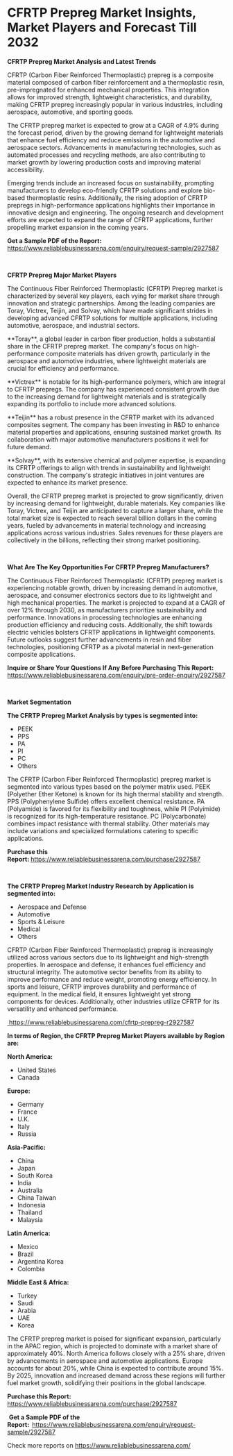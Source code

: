 <p><h1>CFRTP Prepreg Market Insights, Market Players and Forecast Till 2032</h1></p><p><strong>CFRTP Prepreg Market Analysis and Latest Trends</strong></p>
<p><p>CFRTP (Carbon Fiber Reinforced Thermoplastic) prepreg is a composite material composed of carbon fiber reinforcement and a thermoplastic resin, pre-impregnated for enhanced mechanical properties. This integration allows for improved strength, lightweight characteristics, and durability, making CFRTP prepreg increasingly popular in various industries, including aerospace, automotive, and sporting goods.</p><p>The CFRTP prepreg market is expected to grow at a CAGR of 4.9% during the forecast period, driven by the growing demand for lightweight materials that enhance fuel efficiency and reduce emissions in the automotive and aerospace sectors. Advancements in manufacturing technologies, such as automated processes and recycling methods, are also contributing to market growth by lowering production costs and improving material accessibility.</p><p>Emerging trends include an increased focus on sustainability, prompting manufacturers to develop eco-friendly CFRTP solutions and explore bio-based thermoplastic resins. Additionally, the rising adoption of CFRTP prepregs in high-performance applications highlights their importance in innovative design and engineering. The ongoing research and development efforts are expected to expand the range of CFRTP applications, further propelling market expansion in the coming years.</p></p>
<p><strong>Get a Sample PDF of the Report:&nbsp;</strong> <a href="https://www.reliablebusinessarena.com/enquiry/request-sample/2927587?utm_campaign=2175&utm_medium=2&utm_source=Github&utm_content=ia&utm_term=12032025&utm_id=cfrtp-prepreg">https://www.reliablebusinessarena.com/enquiry/request-sample/2927587</a></p>
<p>&nbsp;</p>
<p><strong>CFRTP Prepreg Major Market Players</strong></p>
<p><p>The Continuous Fiber Reinforced Thermoplastic (CFRTP) Prepreg market is characterized by several key players, each vying for market share through innovation and strategic partnerships. Among the leading companies are Toray, Victrex, Teijin, and Solvay, which have made significant strides in developing advanced CFRTP solutions for multiple applications, including automotive, aerospace, and industrial sectors.</p><p>**Toray**, a global leader in carbon fiber production, holds a substantial share in the CFRTP prepreg market. The company's focus on high-performance composite materials has driven growth, particularly in the aerospace and automotive industries, where lightweight materials are crucial for efficiency and performance. </p><p>**Victrex** is notable for its high-performance polymers, which are integral to CFRTP prepregs. The company has experienced consistent growth due to the increasing demand for lightweight materials and is strategically expanding its portfolio to include more advanced solutions.</p><p>**Teijin** has a robust presence in the CFRTP market with its advanced composites segment. The company has been investing in R&D to enhance material properties and applications, ensuring sustained market growth. Its collaboration with major automotive manufacturers positions it well for future demand.</p><p>**Solvay**, with its extensive chemical and polymer expertise, is expanding its CFRTP offerings to align with trends in sustainability and lightweight construction. The company's strategic initiatives in joint ventures are expected to enhance its market presence.</p><p>Overall, the CFRTP prepreg market is projected to grow significantly, driven by increasing demand for lightweight, durable materials. Key companies like Toray, Victrex, and Teijin are anticipated to capture a larger share, while the total market size is expected to reach several billion dollars in the coming years, fueled by advancements in material technology and increasing applications across various industries. Sales revenues for these players are collectively in the billions, reflecting their strong market positioning.</p></p>
<p>&nbsp;</p>
<p><strong>What Are The Key Opportunities For CFRTP Prepreg Manufacturers?</strong></p>
<p><p>The Continuous Fiber Reinforced Thermoplastic (CFRTP) prepreg market is experiencing notable growth, driven by increasing demand in automotive, aerospace, and consumer electronics sectors due to its lightweight and high mechanical properties. The market is projected to expand at a CAGR of over 12% through 2030, as manufacturers prioritize sustainability and performance. Innovations in processing technologies are enhancing production efficiency and reducing costs. Additionally, the shift towards electric vehicles bolsters CFRTP applications in lightweight components. Future outlooks suggest further advancements in resin and fiber technologies, positioning CFRTP as a pivotal material in next-generation composite applications.</p></p>
<p><strong>Inquire or Share Your Questions If Any Before Purchasing This Report:</strong> <a href="https://www.reliablebusinessarena.com/enquiry/pre-order-enquiry/2927587?utm_campaign=2175&utm_medium=2&utm_source=Github&utm_content=ia&utm_term=12032025&utm_id=cfrtp-prepreg">https://www.reliablebusinessarena.com/enquiry/pre-order-enquiry/2927587</a></p>
<p>&nbsp;</p>
<p><strong>Market Segmentation</strong></p>
<p><strong>The CFRTP Prepreg Market Analysis by types is segmented into:</strong></p>
<p><ul><li>PEEK</li><li>PPS</li><li>PA</li><li>PI</li><li>PC</li><li>Others</li></ul></p>
<p><p>The CFRTP (Carbon Fiber Reinforced Thermoplastic) prepreg market is segmented into various types based on the polymer matrix used. PEEK (Polyether Ether Ketone) is known for its high thermal stability and strength. PPS (Polyphenylene Sulfide) offers excellent chemical resistance. PA (Polyamide) is favored for its flexibility and toughness, while PI (Polyimide) is recognized for its high-temperature resistance. PC (Polycarbonate) combines impact resistance with thermal stability. Other materials may include variations and specialized formulations catering to specific applications.</p></p>
<p><strong>Purchase this Report:&nbsp;</strong><a href="https://www.reliablebusinessarena.com/purchase/2927587?utm_campaign=2175&utm_medium=2&utm_source=Github&utm_content=ia&utm_term=12032025&utm_id=cfrtp-prepreg">https://www.reliablebusinessarena.com/purchase/2927587</a></p>
<p>&nbsp;</p>
<p><strong>The CFRTP Prepreg Market Industry Research by Application is segmented into:</strong></p>
<p><ul><li>Aerospace and Defense</li><li>Automotive</li><li>Sports & Leisure</li><li>Medical</li><li>Others</li></ul></p>
<p><p>CFRTP (Carbon Fiber Reinforced Thermoplastic) prepreg is increasingly utilized across various sectors due to its lightweight and high-strength properties. In aerospace and defense, it enhances fuel efficiency and structural integrity. The automotive sector benefits from its ability to improve performance and reduce weight, promoting energy efficiency. In sports and leisure, CFRTP improves durability and performance of equipment. In the medical field, it ensures lightweight yet strong components for devices. Additionally, other industries utilize CFRTP for its versatility and enhanced performance.</p></p>
<p><a href="https://www.reliablebusinessarena.com/cfrtp-prepreg-r2927587?utm_campaign=2175&utm_medium=2&utm_source=Github&utm_content=ia&utm_term=12032025&utm_id=cfrtp-prepreg">&nbsp;https://www.reliablebusinessarena.com/cfrtp-prepreg-r2927587</a></p>
<p><strong>In terms of Region, the CFRTP Prepreg Market Players available by Region are:</strong></p>
<p>
    <p> <strong> North America: </strong>
        <ul>
            <li>United States</li>
            <li>Canada</li>
        </ul>
        </p> 
    <p> <strong> Europe: </strong>
        <ul>
            <li>Germany</li>
            <li>France</li>
            <li>U.K.</li>
            <li>Italy</li>
            <li>Russia</li>
        </ul>
        </p> 
    <p> <strong> Asia-Pacific: </strong>
        <ul>
            <li>China</li>
            <li>Japan</li>
            <li>South Korea</li>
            <li>India</li>
            <li>Australia</li>
            <li>China Taiwan</li>
            <li>Indonesia</li>
            <li>Thailand</li>
            <li>Malaysia</li>
        </ul>
        </p> 
    <p> <strong> Latin America: </strong>
        <ul>
            <li>Mexico</li>
            <li>Brazil</li>
            <li>Argentina Korea</li>
            <li>Colombia</li>
        </ul>
        </p> 
    <p> <strong> Middle East & Africa: </strong>
        <ul>
            <li>Turkey</li>
            <li>Saudi</li>
            <li>Arabia</li>
            <li>UAE</li>
            <li>Korea</li>
        </ul>
    </p>
    </p>
<p><p>The CFRTP prepreg market is poised for significant expansion, particularly in the APAC region, which is projected to dominate with a market share of approximately 40%. North America follows closely with a 25% share, driven by advancements in aerospace and automotive applications. Europe accounts for about 20%, while China is expected to contribute around 15%. By 2025, innovation and increased demand across these regions will further fuel market growth, solidifying their positions in the global landscape.</p></p>
<p><strong>Purchase this Report: </strong><a href="https://www.reliablebusinessarena.com/purchase/2927587?utm_campaign=2175&utm_medium=2&utm_source=Github&utm_content=ia&utm_term=12032025&utm_id=cfrtp-prepreg">https://www.reliablebusinessarena.com/purchase/2927587</a></p>
<p>&nbsp;<strong>Get a Sample PDF of the Report:&nbsp;&nbsp;</strong><a href="https://www.reliablebusinessarena.com/enquiry/request-sample/2927587?utm_campaign=2175&utm_medium=2&utm_source=Github&utm_content=ia&utm_term=12032025&utm_id=cfrtp-prepreg">https://www.reliablebusinessarena.com/enquiry/request-sample/2927587</a></p>
<p><strong></strong></p>
<p>Check more reports on <a href="https://www.reliablebusinessarena.com/?utm_campaign=2175&utm_medium=2&utm_source=Github&utm_content=ia&utm_term=12032025&utm_id=cfrtp-prepreg">https://www.reliablebusinessarena.com/</a></p>